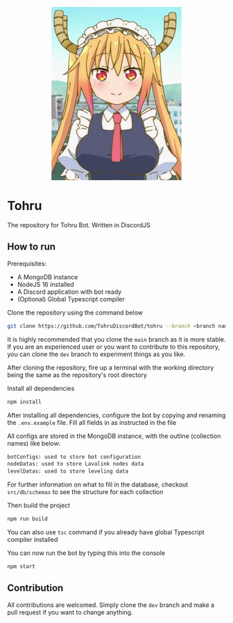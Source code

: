 <p align="center">
  <img src="https://raw.githubusercontent.com/TohruDiscordBot/tohru/main/assets/Tohru_2.png" />
</p>

# Tohru

The repository for Tohru Bot. Written in DiscordJS

## How to run

Prerequisites:

- A MongoDB instance
- NodeJS 16 installed
- A Discord application with bot ready
- (Optional) Global Typescript compiler

Clone the repository using the command below

```bash
git clone https://github.com/TohruDiscordBot/tohru --branch <branch name>
```

It is highly recommended that you clone the `main` branch as it is more stable.
If you are an experienced user or you want to contribute to this repository, you
can clone the `dev` branch to experiment things as you like.

After cloning the repository, fire up a terminal with the working directory
being the same as the repository's root directory

Install all dependencies

```bash
npm install
```

After installing all dependencies, configure the bot by copying and renaming the
`.env.example` file. Fill all fields in as instructed in the file

All configs are stored in the MongoDB instance, with the outline (collection names) like below:

```txt
botConfigs: used to store bot configuration
nodeDatas: used to store Lavalink nodes data
levelDatas: used to store leveling data
```

For further information on what to fill in the database, checkout `src/db/schemas` to see the structure for each collection

Then build the project

```bash
npm run build
```

You can also use `tsc` command if you already have global Typescript compiler
installed

You can now run the bot by typing this into the console

```bash
npm start
```

## Contribution

All contributions are welcomed. Simply clone the `dev` branch and make a pull
request if you want to change anything.
